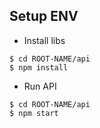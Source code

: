 ## Setup ENV
* Install libs
```
$ cd ROOT-NAME/api
$ npm install
```
* Run API
```
$ cd ROOT-NAME/api
$ npm start
```